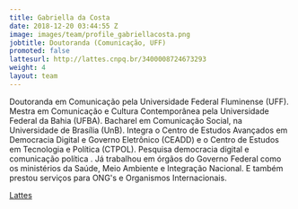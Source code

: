 ```yaml
---
title: Gabriella da Costa
date: 2018-12-20 03:44:55 Z
image: images/team/profile_gabriellacosta.png
jobtitle: Doutoranda (Comunicação, UFF)
promoted: false
lattesurl: http://lattes.cnpq.br/3400008724673293
weight: 4
layout: team
---
```


Doutoranda em Comunicação pela Universidade Federal Fluminense (UFF). Mestra em Comunicação e Cultura Contemporânea pela Universidade Federal da Bahia (UFBA). Bacharel em Comunicação Social, na Universidade de Brasília (UnB). Integra o Centro de Estudos Avançados em Democracia Digital e Governo Eletrônico (CEADD) e o Centro de Estudos em Tecnologia e Política (CTPOL). Pesquisa democracia digital e comunicação política . Já trabalhou em órgãos do Governo Federal como os ministérios da Saúde, Meio Ambiente e Integração Nacional. E também prestou serviços para ONG's e Organismos Internacionais. 

<a href="http://lattes.cnpq.br/3400008724673293">Lattes</a>
